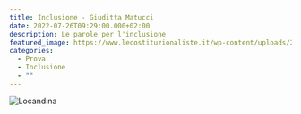 ```yaml
---
title: Inclusione - Giuditta Matucci
date: 2022-07-26T09:29:00.000+02:00
description: Le parole per l'inclusione
featured_image: https://www.lecostituzionaliste.it/wp-content/uploads/2025/06/INCLUSIONE-18-SETTEMBRE-2025_page-0001-724x1024.jpg
categories:
  - Prova
  - Inclusione
  - ""
---
```

![Locandina](https://www.lecostituzionaliste.it/wp-content/uploads/2025/06/INCLUSIONE-18-SETTEMBRE-2025_page-0001-724x1024.jpg "Inclusione - Giuditta Matucci")

